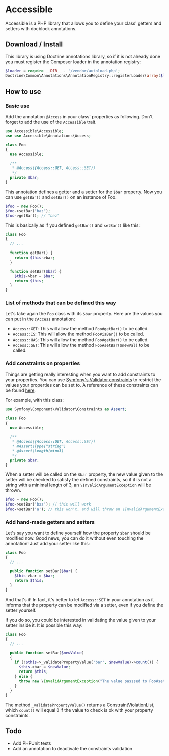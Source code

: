# Accessible

Accessible is a PHP library that allows you to define your class' getters and setters with docblock annotations.

## Download / Install

This library is using Doctrine annotations library, so if it is not already done you must register the Composer loader in the annotation registry:

```php
$loader = require __DIR__ . '/vendor/autoload.php';
Doctrine\Common\Annotations\AnnotationRegistry::registerLoader(array($loader, 'loadClass'));
```

## How to use

### Basic use

Add the annotation `@Access` in your class' properties as following. Don't forget to add the use of the `Accessible` trait.

```php
use Accessible\Accessible;
use use Accessible\Annotations\Access;

class Foo
{
  use Accessible;

  /**
   * @Access({Access::GET, Access::SET})
   */
  private $bar;
}
```

This annotation defines a getter and a setter for the `$bar` property. Now you can use `getBar()` and `setBar()` on an instance of Foo.

```php
$foo = new Foo();
$foo->setBar("baz");
$foo->getBar(); // "baz"
```

This is basically as if you defined `getBar()` and `setBar()` like this:

```php
class Foo
{
  // ...

  function getBar() {
    return $this->bar;
  }

  function setBar($bar) {
    $this->bar = $bar;
    return $this;
  }
}
```

### List of methods that can be defined this way

Let's take again the `Foo` class with its `$bar` property. Here are the values you can put in the `@Access` annotation:

- `Access::GET`: This will allow the method `Foo#getBar()` to be called.
- `Access::IS`: This will allow the method `Foo#isBar()` to be called.
- `Access::HAS`: This will allow the method `Foo#getBar()` to be called.
- `Access::SET`: This will allow the method `Foo#setBar($newVal)` to be called.

### Add constraints on properties

Things are getting really interesting when you want to add constraints to your properties. You can use [Symfony's Validator constraints](https://github.com/symfony/Validator) to restrict the values your properties can be set to. A reference of these constraints can be found [here](http://symfony.com/doc/current/reference/constraints.html).

For example, with this class:

```php
use Symfony\Component\Validator\Constraints as Assert;

class Foo
{
  use Accessible;

  /**
   * @Access({Access::GET, Access::SET})
   * @Assert\Type("string")
   * @Assert\Length(min=3)
   */
  private $bar;
}
```

When a setter will be called on the `$bar` property, the new value given to the setter will be checked to satisfy the defined constraints, so if it is not a string with a minimal length of 3, an `\InvalidArgumentException` will be thrown.

```php
$foo = new Foo();
$foo->setBar('baz'); // this will work
$foo->setBar('a'); // this won't, and will throw an \InvalidArgumentException
```

### Add hand-made getters and setters

Let's say you want to define yourself how the property `$bar` should be modified now. Good news, you can do it without even touching the annotation! Just add your setter like this:

```php
class Foo
{
  // ...

  public function setBar($bar) {
    $this->bar = $bar;
    return $this;
  }
}
```

And that's it! In fact, it's better to let `Access::SET` in your annotation as it informs that the property can be modified via a setter, even if you define the setter yourself.

If you do so, you could be interested in validating the value given to your setter inside it. It is possible this way:

```php
class Foo
{
  // ...

  public function setBar($newValue)
  {
    if (!$this->_validatePropertyValue('bar', $newValue)->count()) {
      $this->bar = $newValue;
      return $this;
    } else {
      throw new \InvalidArgumentException("The value passsed to Foo#setBar() is not valid.");
    }
  }
}
```

The method `_validatePropertyValue()` returns a ConstraintViolationList, which `count()` will equal 0 if the value to check is ok with your property constraints.

## Todo

- Add PHPUnit tests
- Add an annotation to deactivate the constraints validation
